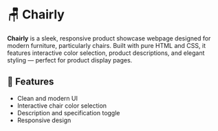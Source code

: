 # 🪑 Chairly

**Chairly** is a sleek, responsive product showcase webpage designed for modern furniture, particularly chairs. Built with pure HTML and CSS, it features interactive color selection, product descriptions, and elegant styling — perfect for product display pages.

## 📸 Features

- Clean and modern UI
- Interactive chair color selection
- Description and specification toggle
- Responsive design

